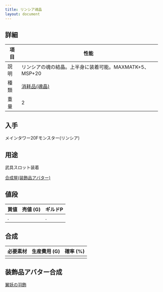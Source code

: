 ```yaml
---
title: リンシア魂晶
layout: document
---
```

## 詳細

|項目|性能|
|---|---|
|説明|リンシアの魂の結晶。上半身に装着可能。MAXMATK+5、MSP+20|
|種類|[消耗品(魂晶)](消耗品(魂晶))|
|重量|2|

## 入手

メインタワー20Fモンスター(リンシア)

## 用途

武具スロット装着

[合成屋(装飾品アバター)](合成屋(装飾品アバター))

## 値段

|買値|売値 (G)|ギルドP|
|---|---|---|
|.||.|

## 合成

|必要素材|生産費用 (G)|確率 (%)|
|---|---|---|
||||

## 装飾品アバター合成

[翼妖の羽飾](翼妖の羽飾)
